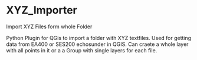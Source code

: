 # XYZ_Importer
Import XYZ Files form whole Folder

Python Plugin for QGis to import a folder with XYZ textfiles. 
Used for getting data from EA400 or SES200 echosunder in QGIS. 
Can craete a whole layer with all points in it or a a Group with single layers for each file.
